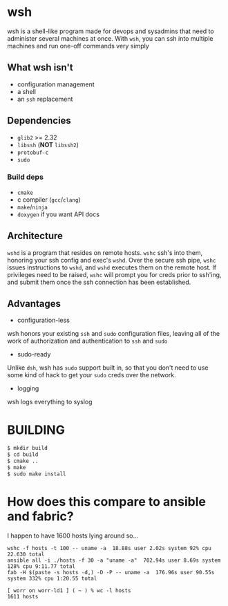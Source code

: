 # wsh

wsh is a shell-like program made for devops and sysadmins that need to 
administer several machines at once. With `wsh`, you can ssh into multiple 
machines and run one-off commands very simply

## What wsh isn't

* configuration management 
* a shell 
* an `ssh` replacement

## Dependencies

* `glib2` >= 2.32
* `libssh` (**NOT** `libssh2`) 
* `protobuf-c`
* `sudo`

### Build deps

* `cmake`
* c compiler (`gcc`/`clang`) 
* `make`/`ninja`
* `doxygen` if you want API docs

## Architecture

`wshd` is a program that resides on remote hosts. `wshc` ssh's into
them, honoring your ssh config and exec's `wshd`. Over the secure ssh
pipe, `wshc` issues instructions to `wshd`, and `wshd` executes them on
the remote host. If privileges need to be raised, `wshc` will prompt
you for creds prior to ssh'ing, and submit them once the ssh
connection has been established.

## Advantages

* configuration-less

wsh honors your existing `ssh` and `sudo` configuration files, leaving
all of the work of authorization and authentication to `ssh` and `sudo`

* sudo-ready

Unlike `dsh`, wsh has `sudo` support built in, so that you don't need
to use some kind of hack to get your `sudo` creds over the network.

* logging

wsh logs everything to syslog

# BUILDING

```bash
$ mkdir build
$ cd build
$ cmake ..
$ make
$ sudo make install
```

# How does this compare to ansible and fabric?

I happen to have 1600 hosts lying around so...

```
wshc -f hosts -t 100 -- uname -a  18.88s user 2.02s system 92% cpu 22.630 total
ansible all -i ./hosts -f 30 -a "uname -a"  702.94s user 8.69s system 128% cpu 9:11.77 total
fab -H $(paste -s hosts -d,) -D -P -- uname -a  176.96s user 90.55s system 332% cpu 1:20.55 total

[ worr on worr-ld1 ] ( ~ ) % wc -l hosts
1611 hosts
```
